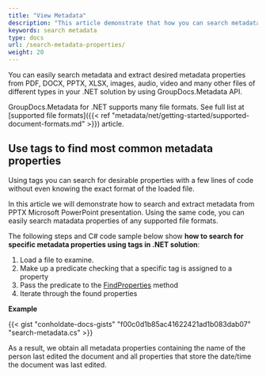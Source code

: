 ```yaml
---
title: "View Metadata"
description: "This article demonstrate that how you can search metadata and extract desired metadata properties from docs like PDF, DOCX, PPTX, XLSX, images, audio, video and many other files of different types in your .NET solution"
keywords: search metadata
type: docs
url: /search-metadata-properties/
weight: 20
---
```


You can easily search metadata and extract desired metadata properties from PDF, DOCX, PPTX, XLSX, images, audio, video and many other files of different types in your .NET solution by using GroupDocs.Metadata API.

GroupDocs.Metadata for .NET supports many file formats. See full list at [supported file formats]({{< ref "metadata/net/getting-started/supported-document-formats.md" >}}) article.

## Use tags to find most common metadata properties

Using tags you can search for desirable properties with a few lines of code without even knowing the exact format of the loaded file.

In this article we will demonstrate how to search and extract metadata from PPTX Microsoft PowerPoint presentation. Using the same code, you can easily search matadata properties of any supported file formats.

The following steps and C# code sample below show **how to search for specific metadata properties using tags in .NET solution**:

1.  Load a file to examine.
2.  Make up a predicate checking that a specific tag is assigned to a property 
3.  Pass the predicate to the [FindProperties](https://apireference.groupdocs.com/net/metadata/groupdocs.metadata/metadata/methods/findproperties) method
4.  Iterate through the found properties

**Example**

{{< gist "conholdate-docs-gists" "f00c0d1b85ac41622421ad1b083dab07" "search-metadata.cs" >}}

As a result, we obtain all metadata properties containing the name of the person last edited the document and all properties that store the date/time the document was last edited.



